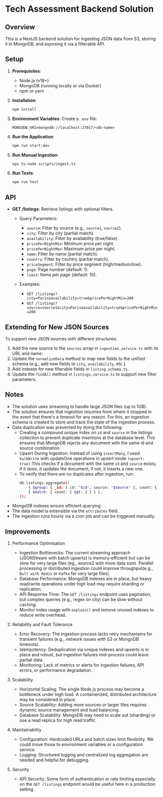 # Tech Assessment Backend Solution

## Overview
This is a NestJS backend solution for ingesting JSON data from S3, storing it in MongoDB, and exposing it via a filterable API.

## Setup
1. **Prerequisites**:
   - Node.js (v18+)
   - MongoDB (running locally or via Docker)
   - npm or yarn

2. **Installation**:
   ```bash
   npm install
   ```

3. **Environment Variables**:
   Create a `.env` file:
   ```
   MONGODB_URI=mongodb://localhost:27017/<db-name>
   ```

4. **Run the Application**:
   ```bash
   npm run start:dev
   ```

5. **Run Manual Ingestion**:
   ```bash
   npx ts-node scripts/ingest.ts
   ```

6. **Run Tests**:
   ```bash
   npm run test
   ```

## API
- **GET /listings**: Retrieve listings with optional filters.
  - Query Parameters:
    - `source`: Filter by source (e.g., `source1`, `source2`).
    - `city`: Filter by city (partial match).
    - `availability`: Filter by availability (true/false).
    - `pricePerNightMin`: Minimum price per night.
    - `pricePerNightMax`: Maximum price per night.
    - `name`: Filter by name (partial match).
    - `country`: Filter by country (partial match).
    - `priceSegment`: Filter by price segment (high/medium/low).
    - `page`: Page number (default: 1).
    - `limit`: Items per page (default: 10).

  - Examples: 
      - `GET /listings?city=Paris&availability=true&pricePerNightMin=200`
      - `GET /listings?source=source1&city=Paris&availability=true&pricePerNightMin=200`

## Extending for New JSON Sources
To support new JSON sources with different structures:
1. Add the new source to the `sources` array in `ingestion.service.ts` with its URL and name.
2. Update the `normalizeData` method to map new fields to the unified schema (e.g., add new fields to `city`, `availability`, etc.).
3. Add indexes for new filterable fields in `listing.schema.ts`.
4. Update the `findAll` method in `listings.service.ts` to support new filter parameters.


## Notes
- The solution uses streaming to handle large JSON files (up to 1GB).
- The solution ensures that ingestion resumes from where it stopped in the event that there's a timeout for any reason. For this, an ingestion schema is created to store and track the state of the ingestion process.
- Data duplication was prevented by doing the following:
  - Creating a compound unique index on `id` and `source` in the listings collection to prevent duplicate insertions at the database level. This ensures that MongoDB rejects any document with the same id and source combination.
  - Upsert During Ingestion: Instead of using `insertMany`, I used `bulkWrite` with updateOne operations in upsert mode `(upsert: true)`.This checks if a document with the same `id` and `source` exists; if it does, it updates the document; if not, it inserts a new one.
  - To verify that there are no duplicates after ingestion, run:
    ```bash
    db.listings.aggregate([
        { $group: { _id: { id: "$id", source: "$source" }, count: { $sum: 1 } } },
        { $match: { count: { $gt: 1 } } },
    ]);
    ```
- MongoDB indexes ensure efficient querying.
- The data model is extensible via the `attributes` field.
- The ingestion runs hourly via a cron job and can be triggered manually.

## Improvements
1. Performance Optimisation
   - Ingestion Bottlenecks: The current streaming approach (JSONStream with batch upserts) is memory-efficient but can be slow for very large files (eg., source2 with more data size). Parallel processing or distributed ingestion could improve throughput(e.g., `Bull with Redis` or `Kafka` for very large files).
   - Database Performance: MongoDB indexes are in place, but heavy read/write operations under high load may require sharding or replication.
   - API Response Time: The `GET /listings` endpoint uses pagination, but complex queries (e.g., regex on city) can be slow without caching.
   - Monitor index usage with `explain()` and remove unused indexes to reduce write overhead.

2. Reliability and Fault Tolerance
   - Error Recovery: The ingestion process lacks retry mechanisms for transient failures (e.g., network issues with S3 or MongoDB timeouts).
   - Idempotency: Deduplication via unique indexes and upserts is in place and robust, but ingestion failures mid-process could leave partial data.
   - Monitoring: Lack of metrics or alerts for ingestion failures, API errors, or performance degradation.

3. Scalability
   - Horizontal Scaling: The single Node.js process may become a bottleneck under high load. A containerized, distributed architecture may be considered in place.
   - Source Scalability: Adding more sources or larger files requires dynamic source management and load balancing.
   - Database Scalability: MongoDB may need to scale out (sharding) or use a read replica for high read traffic. 

4. Maintainability
   - Configuration: Hardcoded URLs and batch sizes limit flexibility. We could move those to environment variables or a configuration service.
   - Logging: Structured logging and centralized log aggregation are needed and helpful for debugging.

5. Security
   - API Security: Some form of authentication or rate limiting especially on the `GET /listings` endpoint would be useful here in a production setting
